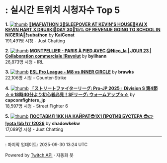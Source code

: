 # : 실시간 트위치 시청자수 Top 5

**1.** [![thumb](https://static-cdn.jtvnw.net/previews-ttv/live_user_kaicenat-320x180.jpg)](https://twitch.tv/KaiCenat)
**[🎉MAFIATHON 3🎉SLEEPOVER AT KEVIN'S HOUSE🎉KAI X KEVIN HART X DRUSKI🎉DAY 30🎉15% OF REVENUE GOING TO SCHOOL IN NIGERIA🎉!subathon](https://twitch.tv/KaiCenat)** by **KaiCenat**<br>191,491명 시청  - Just Chatting

**2.** [![thumb](https://static-cdn.jtvnw.net/previews-ttv/live_user_byilhann-320x180.jpg)](https://twitch.tv/byilhann)
**[MONTPELLIER - PARIS À PIED AVEC @Nico_la | JOUR 23 | Collaboration commerciale !Revolut](https://twitch.tv/byilhann)** by **byilhann**<br>26,873명 시청  - IRL

**3.** [![thumb](https://static-cdn.jtvnw.net/previews-ttv/live_user_brawks-320x180.jpg)](https://twitch.tv/brawks)
**[ESL Pro League - M8 vs INNER CIRCLE](https://twitch.tv/brawks)** by **brawks**<br>22,106명 시청  - Counter-Strike

**4.** [![thumb](https://static-cdn.jtvnw.net/previews-ttv/live_user_capcomfighters_jp-320x180.jpg)](https://twitch.tv/capcomfighters_jp)
**[「ストリートファイターリーグ: Pro-JP 2025」Division S 第4節 ☆☆18時40分より初心者必見！SFリーグ: ウォームアップ☆☆](https://twitch.tv/capcomfighters_jp)** by **capcomfighters_jp**<br>18,597명 시청  - Street Fighter 6

**5.** [![thumb](https://static-cdn.jtvnw.net/previews-ttv/live_user_shadowkekw-320x180.jpg)](https://twitch.tv/shadowkekw)
**[ПОСТАВИЛ 1КК НА КАЙРАТ😎1Х1 ПРОТИВ БУСТЕРА 😎👉 !yota !bb !тг !2026](https://twitch.tv/shadowkekw)** by **shadowkekw**<br>17,089명 시청  - Just Chatting


---
: 마지막 업데이트: 2025-09-30 13:24 UTC

Powered by [Twitch API](https://dev.twitch.tv/docs/api/reference) · 자동화 봇